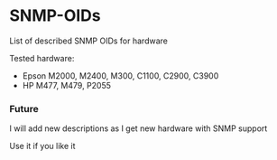 # SNMP-OIDs
List of described SNMP OIDs for hardware

Tested hardware:
- Epson M2000, M2400, M300, C1100, C2900, C3900
- HP M477, M479, P2055



### Future
I will add new descriptions as I get new hardware with SNMP support


Use it if you like it
